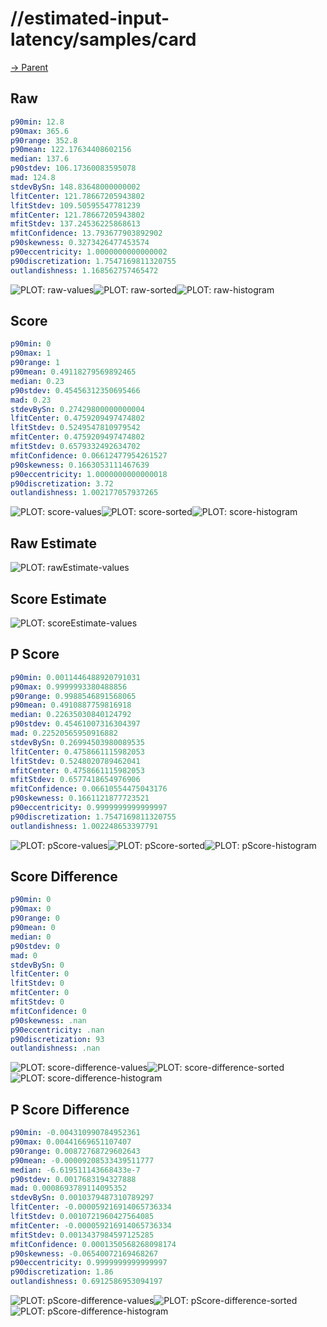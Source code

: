 
# //estimated-input-latency/samples/card

[→ Parent](../..)


## Raw


```yaml
p90min: 12.8
p90max: 365.6
p90range: 352.8
p90mean: 122.17634408602156
median: 137.6
p90stdev: 106.17360083595078
mad: 124.8
stdevBySn: 148.83648000000002
lfitCenter: 121.78667205943802
lfitStdev: 109.50595547781239
mfitCenter: 121.78667205943802
mfitStdev: 137.24536225868613
mfitConfidence: 13.793677903892902
p90skewness: 0.3273426477453574
p90eccentricity: 1.0000000000000002
p90discretization: 1.7547169811320755
outlandishness: 1.168562757465472

```

![PLOT: raw-values](./raw/values.svg)![PLOT: raw-sorted](./raw/sorted.svg)![PLOT: raw-histogram](./raw/histogram.svg)
## Score


```yaml
p90min: 0
p90max: 1
p90range: 1
p90mean: 0.49118279569892465
median: 0.23
p90stdev: 0.45456312350695466
mad: 0.23
stdevBySn: 0.27429800000000004
lfitCenter: 0.4759209497474802
lfitStdev: 0.5249547810979542
mfitCenter: 0.4759209497474802
mfitStdev: 0.6579332492634702
mfitConfidence: 0.06612477954261527
p90skewness: 0.1663053111467639
p90eccentricity: 1.0000000000000018
p90discretization: 3.72
outlandishness: 1.002177057937265

```

![PLOT: score-values](./score/values.svg)![PLOT: score-sorted](./score/sorted.svg)![PLOT: score-histogram](./score/histogram.svg)
## Raw Estimate

![PLOT: rawEstimate-values](./rawEstimate/values.svg)
## Score Estimate

![PLOT: scoreEstimate-values](./scoreEstimate/values.svg)
## P Score


```yaml
p90min: 0.0011446488920791031
p90max: 0.9999993380488856
p90range: 0.9988546891568065
p90mean: 0.4910887759816918
median: 0.22635030840124792
p90stdev: 0.45461007316304397
mad: 0.22520565950916882
stdevBySn: 0.26994503980089535
lfitCenter: 0.4758661115982053
lfitStdev: 0.5248020789462041
mfitCenter: 0.4758661115982053
mfitStdev: 0.6577418654976906
mfitConfidence: 0.06610554475043176
p90skewness: 0.1661121877723521
p90eccentricity: 0.9999999999999997
p90discretization: 1.7547169811320755
outlandishness: 1.002248653397791

```

![PLOT: pScore-values](./pScore/values.svg)![PLOT: pScore-sorted](./pScore/sorted.svg)![PLOT: pScore-histogram](./pScore/histogram.svg)
## Score Difference


```yaml
p90min: 0
p90max: 0
p90range: 0
p90mean: 0
median: 0
p90stdev: 0
mad: 0
stdevBySn: 0
lfitCenter: 0
lfitStdev: 0
mfitCenter: 0
mfitStdev: 0
mfitConfidence: 0
p90skewness: .nan
p90eccentricity: .nan
p90discretization: 93
outlandishness: .nan

```

![PLOT: score-difference-values](./score-difference/values.svg)![PLOT: score-difference-sorted](./score-difference/sorted.svg)![PLOT: score-difference-histogram](./score-difference/histogram.svg)
## P Score Difference


```yaml
p90min: -0.004310990784952361
p90max: 0.00441669651107407
p90range: 0.00872768729602643
p90mean: -0.00009208533439511777
median: -6.619511143668433e-7
p90stdev: 0.0017683194327888
mad: 0.0008693789114095352
stdevBySn: 0.0010379487310789297
lfitCenter: -0.000059216914065736334
lfitStdev: 0.0010721960427564085
mfitCenter: -0.000059216914065736334
mfitStdev: 0.0013437984597125285
mfitConfidence: 0.0001350568268098174
p90skewness: -0.06540072169468267
p90eccentricity: 0.9999999999999997
p90discretization: 1.86
outlandishness: 0.6912586953094197

```

![PLOT: pScore-difference-values](./pScore-difference/values.svg)![PLOT: pScore-difference-sorted](./pScore-difference/sorted.svg)![PLOT: pScore-difference-histogram](./pScore-difference/histogram.svg)
